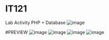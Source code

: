 # IT121
Lab Activity PHP + Database
![image](https://user-images.githubusercontent.com/35630143/234439471-b5cd249d-5795-4221-936b-f3f0ece8280d.png)

#PREVIEW
![image](https://user-images.githubusercontent.com/35630143/234440105-7a0aa61e-ecc1-4d35-bea7-c83c68f00660.png)
![image](https://user-images.githubusercontent.com/35630143/234440125-b922ba5b-f1c5-47c2-9734-24684706444a.png)
![image](https://user-images.githubusercontent.com/35630143/234440286-fdcc911b-1f8b-42be-88b2-4e391b7adbc3.png)
![image](https://user-images.githubusercontent.com/35630143/234440404-dc75a718-fd4f-4d9b-8282-e82b74d5db76.png)
